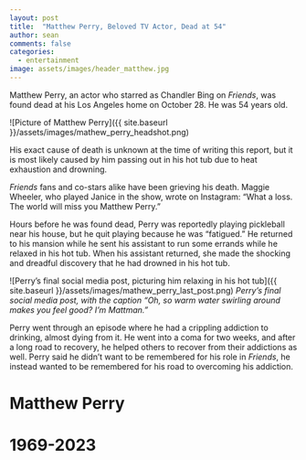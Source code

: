 ```yaml
---
layout: post
title:  "Matthew Perry, Beloved TV Actor, Dead at 54"
author: sean
comments: false
categories:
  - entertainment
image: assets/images/header_matthew.jpg
---
```


Matthew Perry, an actor who starred as Chandler Bing on _Friends_, was found dead at his Los Angeles home on October 28. He was 54 years old.

![Picture of Matthew Perry]({{ site.baseurl }}/assets/images/mathew_perry_headshot.png)

His exact cause of death is unknown at the time of writing this report, but it is most likely caused by him passing out in his hot tub due to heat exhaustion and drowning.

_Friends_ fans and co-stars alike have been grieving his death. Maggie Wheeler, who played Janice in the show, wrote on Instagram: “What a loss. The world will miss you Matthew Perry.”

Hours before he was found dead, Perry was reportedly playing pickleball near his house, but he quit playing because he was “fatigued.” He returned to his mansion while he sent his assistant to run some errands while he relaxed in his hot tub. When his assistant returned, she made the shocking and dreadful discovery that he had drowned in his hot tub.

![Perry’s final social media post, picturing him relaxing in his hot tub]({{ site.baseurl }}/assets/images/mathew_perry_last_post.png)
_Perry’s final social media post, with the caption “Oh, so warm water swirling around makes you feel good? I’m Mattman.”_

Perry went through an episode where he had a crippling addiction to drinking, almost dying from it. He went into a coma for two weeks, and after a long road to recovery, he helped others to recover from their addictions as well. Perry said he didn’t want to be remembered for his role in _Friends_, he instead wanted to be remembered for his road to overcoming his addiction.

# Matthew Perry

# 1969-2023